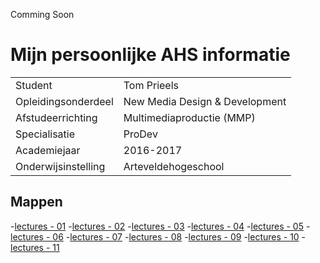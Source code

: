 Comming Soon

# Mijn persoonlijke AHS informatie
|                     |                                |
| ------------------- | ------------------------------ |
| Student             | Tom Prieels                    |
| Opleidingsonderdeel | New Media Design & Development |
| Afstudeerrichting   | Multimediaproductie (MMP)      |
| Specialisatie       | ProDev                         |
| Academiejaar        | 2016-2017                      |
| Onderwijsinstelling | Arteveldehogeschool            |

Mappen
------

-[lectures - 01]('/lectures/01/')
-[lectures - 02]('/lectures/02/')
-[lectures - 03]('/lectures/03/')
-[lectures - 04]('/lectures/04/')
-[lectures - 05]('/lectures/05/')
-[lectures - 06]('/lectures/06/')
-[lectures - 07]('/lectures/07/')
-[lectures - 08]('/lectures/08/')
-[lectures - 09]('/lectures/09/')
-[lectures - 10]('/lectures/10/')
-[lectures - 11]('/lectures/11/')